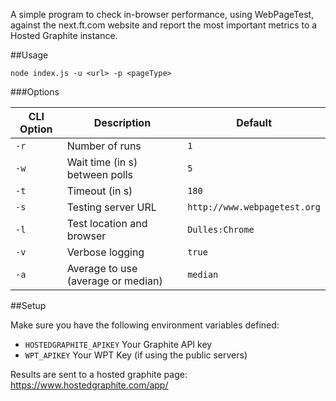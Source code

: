 A simple program to check in-browser performance, using WebPageTest, against the next.ft.com website and report the most important metrics to a Hosted Graphite instance.

##Usage

```
node index.js -u <url> -p <pageType>
```

###Options

CLI Option | Description                        | Default
-----------|------------------------------------|--------
`-r`       | Number of runs                     | `1`
`-w`       | Wait time (in s) between polls     | `5`
`-t`       | Timeout (in s)                     | `180`
`-s`       | Testing server URL                 | `http://www.webpagetest.org`
`-l`       | Test location and browser          | `Dulles:Chrome`
`-v`       | Verbose logging                    | `true`
`-a`       | Average to use (average or median) | `median`

##Setup

Make sure you have the following environment variables defined:

 - `HOSTEDGRAPHITE_APIKEY` Your Graphite API key
 - `WPT_APIKEY` Your WPT Key (if using the public servers)

Results are sent to a hosted graphite page: https://www.hostedgraphite.com/app/
